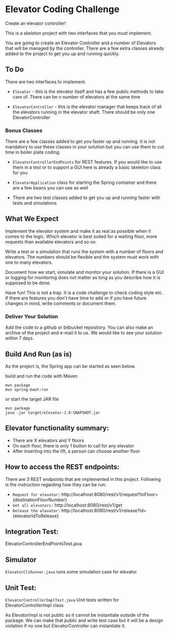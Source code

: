 # Elevator Coding Challenge

Create an elevator controller!

This is a skeleton project with two interfaces that you must implement.

You are going to create an Elevator Controller and a number of Elevators that will be managed by the controller. There are a few extra classes already added to the project to get you up and running quickly.

## To Do

There are two interfaces to implement.

 * `Elevator` - this is the elevator itself and has a few public methods to take care of. There can be n number of elevators at the same time

 * `ElevatorController` - this is the elevator manager that keeps track of all the elevators running in the elevator shaft. There should be only one ElevatorController

### Bonus Classes

There are a few classes added to get you faster up and running. It is not mandatory to use these classes in your solution but you can use them to cut time in boiler plate coding.

 * `ElevatorControllerEndPoints` for REST features. If you would like to use them in a test or to support a GUI here is already a basic skeleton class for you

 * `ElevatorApplication` class for starting the Spring container and there are a few beans you can use as well

 * There are two test classes added to get you up and running faster with tests and simulations

## What We Expect

Implement the elevator system and make it as real as possible when it comes to the logic. Which elevator is best suited for a waiting floor, more requests than available elevators and so on.

Write a test or a simulation that runs the system with a number of floors and elevators. The numbers should be flexible and the system must work with one to many elevators.

Document how we start, simulate and monitor your solution. If there is a GUI or logging for monitoring does not matter as long as you describe how it is supposed to be done.

Have fun! This is not a trap. It is a code challenge to check coding style etc. If there are features you don't have time to add or if you have future changes in mind, write comments or document them.

### Deliver Your Solution

Add the code to a github or bitbucket repository. You can also make an archive of the project and e-mail it to us. We would like to see your solution within 7 days.
 
## Build And Run (as is)

As the project is, the Spring app can be started as seen below.

build and run the code with Maven

    mvn package
    mvn spring-boot:run

or start the target JAR file 

    mvn package
    java -jar target/elevator-1.0-SNAPSHOT.jar

## Elevator functionality summary:

 * There are X elevators and Y floors
 * On each floor, there is only 1 button to call for any elevator
 * After inserting into the lift, a person can choose another floor      
    
## How to access the REST endpoints:
There are 3 REST endpoints that are implemented in this project. Following is the instruction regarding how they can be run:

 * `Request for elevator:` http://localhost:8080/rest/v1/request?toFloor={destinationFloorNumber}
 * `Get all elevators:` http://localhost:8080/rest/v1/get
 * `Release the elevator:`  http://localhost:8080/rest/v1/release?id={elevatorIdToRelease}
 
## Integration Test:  
ElevatorControllerEndPointsTest.java     

## Simulator
`ElevatorCliRunner.java` runs some simulation case for elevator

## Unit Test:
`ElevatorControllerImplTest.java` Unit tests written for ElevatorControllerImpl class

As ElevatorImpl is not public so it cannot be instantiate outside of the package. We can make that public and write test case but it will be a design violation if no one but ElevatorController can instantiate it. 